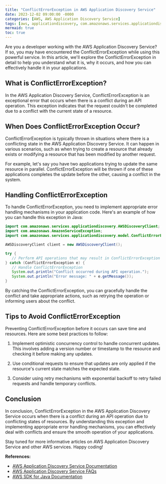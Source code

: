```yaml
---
title: "ConflictErrorException in AWS Application Discovery Service"
date: 2023-12-02 09:00:00 -0000
categories: [AWS, AWS Application Discovery Service]
tags: [aws, applicationdiscovery, com.amazonaws.services.applicationdiscovery.model]
mermaid: true
toc: true
---
```


Are you a developer working with the AWS Application Discovery Service? If so, you may have encountered the ConflictErrorException while using this powerful service. In this article, we'll explore the ConflictErrorException in detail to help you understand what it is, why it occurs, and how you can effectively handle it in your applications.

## What is ConflictErrorException?

In the AWS Application Discovery Service, ConflictErrorException is an exceptional error that occurs when there is a conflict during an API operation. This exception indicates that the request couldn't be completed due to a conflict with the current state of a resource.

## When Does ConflictErrorException Occur?

ConflictErrorException is typically thrown in situations where there is a conflicting state in the AWS Application Discovery Service. It can happen in various scenarios, such as when trying to create a resource that already exists or modifying a resource that has been modified by another request.

For example, let's say you have two applications trying to update the same resource in parallel. ConflictErrorException will be thrown if one of these applications completes the update before the other, causing a conflict in the system.

## Handling ConflictErrorException

To handle ConflictErrorException, you need to implement appropriate error handling mechanisms in your application code. Here's an example of how you can handle this exception in Java:

```java
import com.amazonaws.services.applicationdiscovery.AWSDiscoveryClient;
import com.amazonaws.AmazonServiceException;
import com.amazonaws.services.applicationdiscovery.model.ConflictErrorException;

AWSDiscoveryClient client = new AWSDiscoveryClient();

try {
   // Perform API operations that may result in ConflictErrorException
} catch (ConflictErrorException e) {
   // Handle ConflictErrorException
   System.out.println("Conflict occurred during API operation.");
   System.out.println("Error message: " + e.getMessage());
}
```

By catching the ConflictErrorException, you can gracefully handle the conflict and take appropriate actions, such as retrying the operation or informing users about the conflict.

## Tips to Avoid ConflictErrorException

Preventing ConflictErrorException before it occurs can save time and resources. Here are some best practices to follow:

1. Implement optimistic concurrency control to handle concurrent updates. This involves adding a version number or timestamp to the resource and checking it before making any updates.

2. Use conditional requests to ensure that updates are only applied if the resource's current state matches the expected state.

3. Consider using retry mechanisms with exponential backoff to retry failed requests and handle temporary conflicts.

## Conclusion

In conclusion, ConflictErrorException in the AWS Application Discovery Service occurs when there is a conflict during an API operation due to conflicting states of resources. By understanding this exception and implementing appropriate error handling mechanisms, you can effectively deal with conflicts and ensure the smooth operation of your applications.

Stay tuned for more informative articles on AWS Application Discovery Service and other AWS services. Happy coding!

**References:**
- [AWS Application Discovery Service Documentation](https://docs.aws.amazon.com/application-discovery/latest/APIReference/API_Operations.html)
- [AWS Application Discovery Service FAQs](https://aws.amazon.com/application-discovery/faqs/)
- [AWS SDK for Java Documentation](https://docs.aws.amazon.com/sdk-for-java/)

